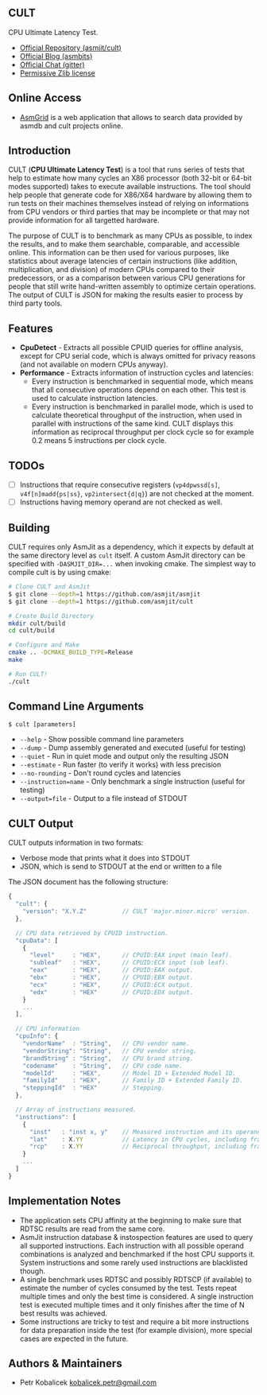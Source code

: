 CULT
----

CPU Ultimate Latency Test.

  * [Official Repository (asmjit/cult)](https://github.com/asmjit/cult)
  * [Official Blog (asmbits)](https://asmbits.blogspot.com/ncr)
  * [Official Chat (gitter)](https://gitter.im/asmjit/asmjit)
  * [Permissive Zlib license](./LICENSE.md)

Online Access
-------------

  * [AsmGrid](https://asmjit.com/asmgrid/) is a web application that allows to search data provided by asmdb and cult projects online.

Introduction
------------

CULT (**CPU Ultimate Latency Test**) is a tool that runs series of tests that help to estimate how many cycles an X86 processor (both 32-bit or 64-bit modes supported) takes to execute available instructions. The tool should help people that generate code for X86/X64 hardware by allowing them to run tests on their machines themselves instead of relying on informations from CPU vendors or third parties that may be incomplete or that may not provide information for all targetted hardware.

The purpose of CULT is to benchmark as many CPUs as possible, to index the results, and to make them searchable, comparable, and accessible online. This information can be then used for various purposes, like statistics about average latencies of certain instructions (like addition, multiplication, and division) of modern CPUs compared to their predecessors, or as a comparison between various CPU generations for people that still write hand-written assembly to optimize certain operations. The output of CULT is JSON for making the results easier to process by third party tools.

Features
--------

  * **CpuDetect** - Extracts all possible CPUID queries for offline analysis, except for CPU serial code, which is always omitted for privacy reasons (and not available on modern CPUs anyway).
  * **Performance** - Extracts information of instruction cycles and latencies:
    * Every instruction is benchmarked in sequential mode, which means that all consecutive operations depend on each other. This test is used to calculate instruction latencies.
    * Every instruction is benchmarked in parallel mode, which is used to calculate theoretical throughput of the instruction, when used in parallel with instructions of the same kind. CULT displays this information as reciprocal throughput per clock cycle so for example 0.2 means 5 instructions per clock cycle.

TODOs
-----

  * [ ] Instructions that require consecutive registers (`vp4dpwssd[s]`, `v4f[n]madd{ps|ss}`, `vp2intersect{d|q}`) are not checked at the moment.
  * [ ] Instructions having memory operand are not checked as well.

Building
--------

CULT requires only AsmJit as a dependency, which it expects by default at the same directory level as `cult` itself. A custom AsmJit directory can be specified with `-DASMJIT_DIR=...` when invoking cmake. The simplest way to compile cult is by using cmake:

```bash
# Clone CULT and AsmJit
$ git clone --depth=1 https://github.com/asmjit/asmjit
$ git clone --depth=1 https://github.com/asmjit/cult

# Create Build Directory
mkdir cult/build
cd cult/build

# Configure and Make
cmake .. -DCMAKE_BUILD_TYPE=Release
make

# Run CULT!
./cult
```

Command Line Arguments
----------------------

`$ cult [parameters]`

  * `--help` - Show possible command line parameters
  * `--dump` - Dump assembly generated and executed (useful for testing)
  * `--quiet` - Run in quiet mode and output only the resulting JSON
  * `--estimate` - Run faster (to verify it works) with less precision
  * `--no-rounding` - Don't round cycles and latencies
  * `--instruction=name` - Only benchmark a single instruction (useful for testing)
  * `--output=file` - Output to a file instead of STDOUT

CULT Output
-----------

CULT outputs information in two formats:

  * Verbose mode that prints what it does into STDOUT
  * JSON, which is send to STDOUT at the end or written to a file

The JSON document has the following structure:

```js
{
  "cult": {
    "version": "X.Y.Z"          // CULT 'major.minor.micro' version.
  },

  // CPU data retrieved by CPUID instruction.
  "cpuData": [
    {
      "level"     : "HEX",      // CPUID:EAX input (main leaf).
      "subleaf"   : "HEX",      // CPUID:ECX input (sub leaf).
      "eax"       : "HEX",      // CPUID:EAX output.
      "ebx"       : "HEX",      // CPUID:EBX output.
      "ecx"       : "HEX",      // CPUID:ECX output.
      "edx"       : "HEX"       // CPUID:EDX output.
    }
    ...
  ],

  // CPU information
  "cpuInfo": {
    "vendorName"  : "String",   // CPU vendor name.
    "vendorString": "String",   // CPU vendor string.
    "brandString" : "String",   // CPU brand string.
    "codename"    : "String",   // CPU code name.
    "modelId"     : "HEX",      // Model ID + Extended Model ID.
    "familyId"    : "HEX",      // Family ID + Extended Family ID.
    "steppingId"  : "HEX"       // Stepping.
  },

  // Array of instructions measured.
  "instructions": [
    {
      "inst"   : "inst x, y"    // Measured instruction and its operands (unique).
      "lat"    : X.YY           // Latency in CPU cycles, including fractions.
      "rcp"    : X.YY           // Reciprocal throughput, including fractions.
    }
    ...
  ]
}
```

Implementation Notes
--------------------

  * The application sets CPU affinity at the beginning to make sure that RDTSC results are read from the same core.
  * AsmJit instruction database & instospection features are used to query all supported instructions. Each instruction with all possible operand combinations is analyzed and benchmarked if the host CPU supports it. System instructions and some rarely used instructions are blacklisted though.
  * A single benchmark uses RDTSC and possibly RDTSCP (if available) to estimate the number of cycles consumed by the test. Tests repeat multiple times and only the best time is considered. A single instruction test is executed multiple times and it only finishes after the time of N best results was achieved.
  * Some instructions are tricky to test and require a bit more instructions for data preparation inside the test (for example division), more special cases are expected in the future.

Authors & Maintainers
---------------------

  * Petr Kobalicek <kobalicek.petr@gmail.com>
